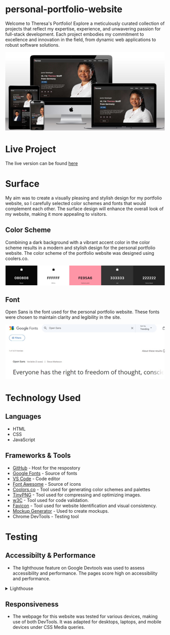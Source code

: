# personal-portfolio-website
Welcome to Theresa's Portfolio! Explore a meticulously curated collection of projects that reflect my expertise, experience, and unwavering passion for full-stack development. Each project embodies my commitment to excellence and innovation in the field, from dynamic web applications to robust software solutions.

![Mockup](readme_img/mockup-personal-portfolio.jpg)

# Live Project
The live version can be found [here](https://th-1982.github.io/personal-portfolio-website/)

# Surface
My aim was to create a visually pleasing and stylish design for my portfolio website, so I carefully selected color schemes and fonts that would complement each other. The surface design will enhance the overall look of my website, making it more appealing to visitors.

## Color Scheme
Combining a dark background with a vibrant accent color in the color scheme results in a modern and stylish design for the personal portfolio website. The color scheme of the portfolio website was designed using coolers.co.

![Color Scheme](readme_img/color-scheme-portfolio-personal.jpg)

## Font
Open Sans is the font used for the personal portfolio website. These fonts were chosen to maintain clarity and legibility in the site.

![Fonts](readme_img/fonts-personal-portfolio.jpg)

# Technology Used

## Languages
* HTML
* CSS
* JavaScript

## Frameworks & Tools
* [GitHub](https://github.com/) - Host for the respostory
* [Google Fonts](https://fonts.google.com/) - Source of fonts
* [VS Code](https://code.visualstudio.com/) - Code editor
* [Font Awesome](https://fontawesome.com/) - Source of icons
* [Coolors.co](https://coolors.co/) - Tool used for generating color schemes and palettes
* [TinyPNG](https://tinypng.com/) - Tool used for compressing and optimizing images.
* [w3C](https://validator.w3.org/) - Tool used for code validation.
* [Favicon](https://favicon.io/) - Tool used for website Identification  and visual consistency.
* [Mockup Generator](https://techsini.com/multi-mockup/) - Used to create mockups.
* Chrome DevTools - Testing tool

# Testing 
## Accessibilty & Performance
* The lighthouse feature on Google Devtools was used to assess accessibility and performance. The pages score high on accessibility and performance.  

<details>
  <summary>Lighthouse</summary>
  <img src="readme_img/portfolio-lighthouse-desktop - Kopie.jpg" width="750">
  </details>

## Responsiveness
* The webpage for this website was tested for various devices, making use of both DevTools.
It was adapted for desktops, laptops, and mobile devices under CSS Media queries.


